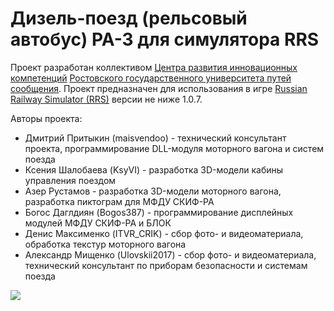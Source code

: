 # Дизель-поезд (рельсовый автобус) РА-3 для симулятора RRS

Проект разработан коллективом [Центра развития инновационных компетенций](https://vk.com/crikrgups) [Ростовского государственного университета путей сообщения](http://rgups.ru). Проект предназначен для использования в игре [Russian Railway Simulator (RRS)](http://rusrailsim.org) версии не ниже 1.0.7.

Авторы проекта:

* Дмитрий Притыкин (maisvendoo) - технический консультант проекта, программирование DLL-модуля моторного вагона и систем поезда
* Ксения Шалобаева (KsyVI) - разработка 3D-модели кабины управления поездом
* Азер Рустамов - разработка 3D-модели моторного вагона, разработка пиктограм для МФДУ СКИФ-РА 
* Богос Даглдиян (Bogos387) - программирование дисплейных модулей МФДУ СКИФ-РА и БЛОК
* Денис Максименко (ITVR_CRIK) - сбор фото- и видеоматериала, обработка текстур моторного вагона
* Александр Мищенко (Ulovskii2017) - сбор фото- и видеоматериала, технический консультант по приборам безопасности и системам поезда

![](https://habrastorage.org/webt/aq/tr/6f/aqtr6fm44rjqaf5g_uocnuea3fa.jpeg)